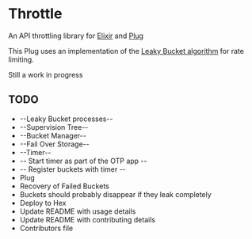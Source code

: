 Throttle
========

An API throttling library for [Elixir](http://elixir-lang.org) and
[Plug](https://github.com/elixir-lang/plug)

This Plug uses an implementation of the [Leaky Bucket algorithm](#) for rate
limiting.

Still a work in progress

## TODO

* --Leaky Bucket processes--
* --Supervision Tree--
* --Bucket Manager--
* --Fail Over Storage--
* --Timer--
* -- Start timer as part of the OTP app --
* -- Register buckets with timer --
* Plug
* Recovery of Failed Buckets
* Buckets should probably disappear if they leak completely
* Deploy to Hex
* Update README with usage details
* Update README with contributing details
* Contributors file
